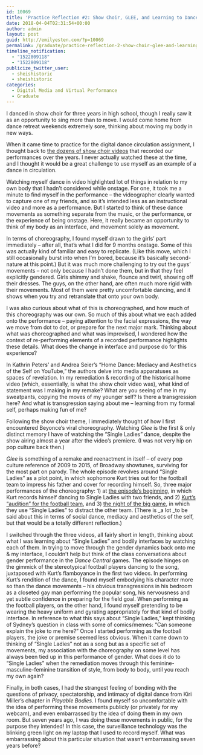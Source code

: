 ```yaml
---
id: 10069
title: 'Practice Reflection #2: Show Choir, GLEE, and Learning to Dance Again'
date: 2018-04-04T02:31:54+00:00
author: admin
layout: post
guid: http://emilyesten.com/?p=10069
permalink: /graduate/practice-reflection-2-show-choir-glee-and-learning-to-dance-again/
timeline_notification:
  - "1522809118"
  - "1522809118"
publicize_twitter_user:
  - sheishistoric
  - sheishistoric
categories:
  - Digital Media and Virtual Performance
  - Graduate
---
```

I danced in show choir for three years in high school, though I really saw it as an opportunity to sing more than to move. I would come home from dance retreat weekends extremely sore, thinking about moving my body in new ways.

When it came time to practice for the digital dance circulation assignment, I thought back to [the dozens of show choir videos](https://youtu.be/cvAqAVYRHO4) that recorded our performances over the years. I never actually watched these at the time, and I thought it would be a great challenge to use myself as an example of a dance in circulation.

Watching myself dance in video highlighted lot of things in relation to my own body that I hadn&#8217;t considered while onstage. For one, it took me a minute to find myself in the performance – the videographer clearly wanted to capture one of my friends, and so it&#8217;s intended less as an instructional video and more as a performance. But I started to think of these dance movements as something separate from the music, or the performance, or the experience of being onstage. Here, it really became an opportunity to think of my body as an interface, and movement solely as movement.

In terms of choreography, I found myself drawn to the girls&#8217; part immediately – after all, that&#8217;s what I did for 9 months onstage. Some of this was actually kind of familiar and easy to replicate. (Like this move, which I still occasionally burst into when I&#8217;m bored, because it&#8217;s basically second-nature at this point.) But it was much more challenging to try out the guys&#8217; movements – not only because I hadn&#8217;t done them, but in that they feel explicitly gendered. Girls shimmy and shake, flounce and twirl, showing off their dresses. The guys, on the other hand, are often much more rigid with their movements. Most of them were pretty uncomfortable dancing, and it shows when you try and retranslate that onto your own body.

I was also curious about what of this is choreographed, and how much of this choreography was our own. So much of this about what we each added onto the performance – paying attention to the facial expressions, the way we move from dot to dot, or prepare for the next major mark. Thinking about what was choreographed and what was improvised, I wondered how the context of re-performing elements of a recorded performance highlights these details. What does the change in interface and purpose do for this experience?

In Kathrin Peters&#8217; and Andrea Seier&#8217;s &#8220;Home Dance: Mediacy and Aesthetics of the Self on YouTube,&#8221; the authors delve into media apparatuses as spaces of revelation. In my remediation & recording of the historical home video (which, essentially, is what the show choir video was), what kind of statement was I making in my remake? What are you seeing of me in my sweatpants, copying the moves of my younger self? Is there a transgression here? And what is transgression saying about me – learning from my formal self, perhaps making fun of me?

Following the show choir theme, I immediately thought of how I first encountered Beyonce&#8217;s viral choreography. Watching _Glee_ is the first & only distinct memory I have of watching the &#8220;Single Ladies&#8221; dance, despite the show airing almost a year after the video&#8217;s premiere. (I was not very hip on pop culture back then.)

_Glee_ is something of a remake and reenactment in itself – of every pop culture reference of 2009 to 2015, of Broadway showtunes, surviving for the most part on parody. The whole episode revolves around &#8220;Single Ladies&#8221; as a plot point, in which sophomore Kurt tries out for the football team to impress his father and cover for recording himself. So, three major performances of the choreography: 1) at [the episode&#8217;s beginning](https://www.youtube.com/watch?v=gGFKtzZBi9g), in which Kurt records himself dancing to Single Ladies with two friends, and 2) [Kurt&#8217;s &#8220;audition&#8221; for the football team](https://www.youtube.com/watch?v=_9IRaHOF30k), and 3) [the night of the big game](https://www.youtube.com/watch?v=S3LxQfkQVjo), in which they use &#8220;Single Ladies&#8221; to distract the other team. (There is _a lot _to be said about this in terms of social dance, mediacy and aesthetics of the self, but that would be a totally different reflection.)

I switched through the three videos, all fairly short in length, thinking about what I was learning about &#8220;Single Ladies&#8221; and bodily interfaces by watching each of them. In trying to move through the gender dynamics back onto me & my interface, I couldn&#8217;t help but think of the class conversations about gender performance in the _Dance Central_ games. The episode hinges on the gimmick of the stereotypical football players dancing to the song, juxtaposed with Kurt&#8217;s flamboyance in the first two videos. In performing Kurt&#8217;s rendition of the dance, I found myself embodying his character more so than the dance movements &#8211; his obvious transgressions in his bedroom as a closeted gay man performing the popular song, his nervousness and yet subtle confidence in preparing for the field goal. When performing as the football players, on the other hand, I found myself pretending to be wearing the heavy uniform and gyrating appropriately for that kind of bodily interface. In reference to what this says about &#8220;Single Ladies,&#8221; kept thinking of Sydney&#8217;s question in class with some of comics/memes: &#8220;Can someone explain the joke to me here?&#8221; Once I started performing as the football players, the joke or premise seemed less obvious. When it came down to thinking of &#8220;Single Ladies&#8221; not as a song but as a specific set of movements, my association with the choreography on some level has always been tied up in this performance of gender. What does it do to &#8220;Single Ladies&#8221; when the remediation moves through this feminine-masculine-feminine transition of style, from body to body, until you reach my own again?

Finally, in both cases, I had the strangest feeling of bonding with the questions of privacy, spectatorship, and intimacy of digital dance from Kiri Miller&#8217;s chapter in _Playable Bodies_. I found myself so uncomfortable with the idea of performing these movements publicly (or privately for my webcam), and even embarrassed by the idea of doing them in my own room. But seven years ago, I was doing these movements in public, for the purpose they intended! In this case, the surveillance technology was the blinking green light on my laptop that I used to record myself. What was embarrassing about this particular situation that wasn&#8217;t embarrassing seven years before?